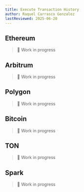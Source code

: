 ```yaml
---
title: Execute Transaction History
author: Raquel Carrasco Gonzalez
lastReviewed: 2025-06-20
---
```


## Ethereum
> 🚧 Work in progress

## Arbitrum
> 🚧 Work in progress

## Polygon
> 🚧 Work in progress

## Bitcoin
> 🚧 Work in progress

## TON
> 🚧 Work in progress

## Spark
> 🚧 Work in progress